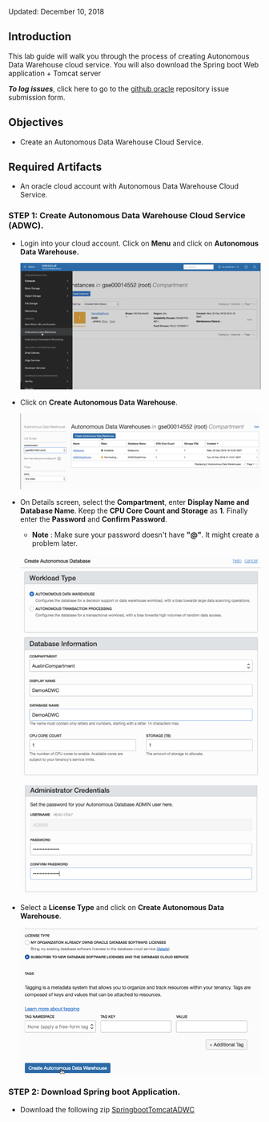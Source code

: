Updated: December 10, 2018

## Introduction

This lab guide will walk you through the process of creating Autonomous Data Warehouse cloud service. You will also download the Spring boot Web application + Tomcat server 

**_To log issues_**, click here to go to the [github oracle](https://github.com/oracle/learning-library/issues/new) repository issue submission form.

## Objectives

- Create an Autonomous Data Warehouse Cloud Service.

## Required Artifacts

- An oracle cloud account with Autonomous Data Warehouse Cloud Service.

### **STEP 1**: Create Autonomous Data Warehouse Cloud Service (ADWC).

- Login into your cloud account. Click on **Menu** and click on **Autonomous Data Warehouse.**

    ![](images/SpringbootWebApp/compute8.png)

- Click on **Create Autonomous Data Warehouse**.

    ![](images/SpringbootWebApp/compute9.png)

- On Details screen, select the **Compartment**, enter **Display Name and Database Name**. Keep the **CPU Core Count and Storage** as **1**. Finally enter the **Password** and **Confirm Password**.

    - **Note** : Make sure your password doesn't have **"@"**. It might create a problem later.
    
    ![](images/SpringbootWebApp/compute10.png)
    
    ![](images/SpringbootWebApp/compute10-2.png)

- Select a **License Type** and click on **Create Autonomous Data Warehouse**.
    
    ![](images/SpringbootWebApp/compute11.png)
    
### **STEP 2**: Download Spring boot Application.  
    
- Download the following zip [SpringbootTomcatADWC](https://oradocs-corp.documents.us2.oraclecloud.com/documents/link/LDD42CB781827670909DBAA0F6C3FF17C1177A968060/fileview/DF9D15293C9B234B8ECA23CCF6C3FF17C1177A968060/_SpringBootWarDeploymentFinal.zip)


